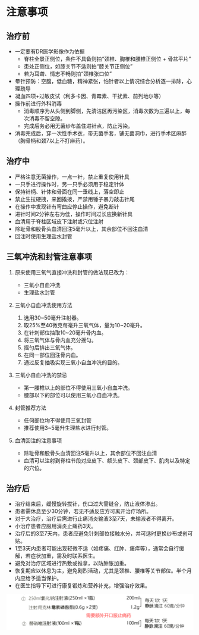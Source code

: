 # 注意事项

## 治疗前

- 一定要有DR医学影像作为依据
  - 脊柱全景正侧位，条件不具备则拍“颈椎、胸椎和腰椎正侧位 + 骨盆平片”
  - 患处正侧位，如膝关节不适则拍“膝关节正侧位”
  - 若为耳聋、情志不畅则拍“颈椎张口位”
- 晕针预防：空腹，低血糖，精神紧张，怕针者以上情况综合分析逐一排除，心理疏导
- 凝血四项+过敏皮试（利多卡因、青霉素、干扰素、前列地尔等）
- 操作前进行外科消毒
  - 消毒顺序为从头侧到脚侧，先清洁区再污染区，消毒次数为三遍以上，每次消毒不留空隙。
  - 完成后务必用无菌纱布盖住进针点，防止污染。
- 消毒完成后，穿一次性手术衣，带无菌手套，铺无菌洞巾，进行手术区麻醉（胸骨柄和颈7以上不打麻药）。

## 治疗中

- 严格注意无菌操作，一点一针，禁止重复使用针具
- 一只手进行操作时，另一只手必须用于稳定针体
- 保持针柄、针体和骨面在同一垂线上，落空即止
- 禁止生拉硬拽，来回撬拨，严禁用锤子暴力敲击针尾
- 在操作中发现针有弯曲应停止操作，避免断针
- 进针时间2分钟左右为佳，操作时间过长应换新针具
- 血清用于脊柱区域皮下注射或穴位注射
- 除耻骨和股骨头血清回注5毫升以上，其余部位不回注血清
- 回注时使用生理盐水封管

## 三氧冲洗和封管注意事项

1. 原来使用三氧气直接冲洗和封管的做法现已改为：
     - 三氧小自血冲洗
     - 生理盐水封管

2. 三氧小自血冲洗使用方法
     1. 选用30~50毫升注射器。
     2. 取25%至40微克每毫升三氧气体，量为10~20毫升。
     3. 在针刺部位抽取10~20毫升骨内血。
     4. 将三氧气体与骨内血充分摇匀。
     5. 摇匀后排出三氧气体。
     6. 在同一部位回注骨内血。
     7. 通过反复抽吸实现三氧小自血冲洗的目的。

3. 三氧小自血冲洗的禁忌
     - 第一腰椎以上的部位不得使用三氧小自血冲洗。
     - 腰部以下的部位可以使用三氧小自血冲洗。

4. 封管推荐方法
     - 任何部位均不得使用三氧封管
     - 推荐使用3~5毫升生理盐水进行封管。

5. 血清回注的注意事项
   - 除耻骨和股骨头血清回注5毫升以上，其余部位不回注血清
   - 血清可以注射到脊柱节段对应皮下、额头皮下、颈部皮下、肌肉以及特定的穴位。

## 治疗后

- 治疗结束后，缓慢旋转拔针，伤口过大需缝合，防止液体渗出。
- 患者需休息至少30分钟，若无不适反应方可离开治疗场所。
- 对于大治疗，治疗后需进行止痛消炎输液3至7天，未输液者不得离开。
- 小治疗患者应服用消炎止痛药3天。
- 治疗后的3至7天内，患者应避免针刺部位接触水分，并可适时更换纱布或创可贴。
- 1至3天内患者可能出现轻微不适（如疼痛、红肿、瘙痒等），通常会自行缓解，若症状加重，需及时联系医生。
- 避免对治疗区域进行热敷或推拿，以防肿胀加重。
- 恢复期应以休息为主，避免剧烈活动，尤其是颈椎、腰椎等关节部位。半个月内应给予适当保护。
- 在医生指导下可进行康复锻炼和营养补充，增强治疗效果。

![输液](images/输液.png)
